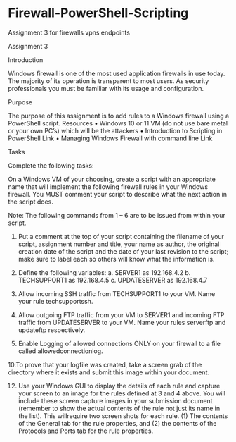 # Firewall-PowerShell-Scripting
Assignment 3 for firewalls vpns endpoints

Assignment 3

Introduction

Windows firewall is one of the most used application firewalls in use today. The majority of its operation is transparent to most users. As security professionals you must be familiar with its usage and configuration.

Purpose

The purpose of this assignment is to add rules to a Windows firewall using a PowerShell script.
Resources
• Windows 10 or 11 VM (do not use bare metal or your own PC’s) which will be the attackers
• Introduction to Scripting in PowerShell Link
• Managing Windows Firewall with command line Link

Tasks

Complete the following tasks:

On a Windows VM of your choosing, create a script with an appropriate name that will implement the
following firewall rules in your Windows firewall. You MUST comment your script to describe what the
next action in the script does.

Note: The following commands from 1 – 6 are to be issued from within your script.

1. Put a comment at the top of your script containing the filename of your script, assignment number
and title, your name as author, the original creation date of the script and the date of your last revision to the script; make sure to label each so others will know what the information is.

3. Define the following variables: a. SERVER1 as 192.168.4.2 b. TECHSUPPORT1 as 192.168.4.5 c.
UPDATESERVER as 192.168.4.7

5. Allow incoming SSH traffic from TECHSUPPORT1 to your VM. Name your rule techsupportssh.
   
7. Allow outgoing FTP traffic from your VM to SERVER1 and incoming FTP traffic from UPDATESERVER to
your VM. Name your rules serverftp and updateftp respectively.

9. Enable Logging of allowed connections ONLY on your firewall to a file called allowedconnectionlog.

10.To prove that your logfile was created, take a screen grab of the directory where it exists and submit this image within your document.

12. Use your Windows GUI to display the details of each rule and capture your screen to an image for the rules defined at 3 and 4 above. You will include these screen capture images in your submission document (remember to show the actual contents of the rule not just its name in the list). This willrequire two screen shots for each rule. (1) The contents of the General tab for the rule properties, and (2) the contents of the Protocols and Ports tab for the rule properties. 
